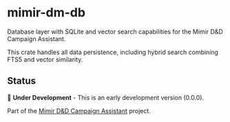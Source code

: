 # mimir-dm-db

Database layer with SQLite and vector search capabilities for the Mimir D&D Campaign Assistant.

This crate handles all data persistence, including hybrid search combining FTS5 and vector similarity.

## Status

🚧 **Under Development** - This is an early development version (0.0.0).

Part of the [Mimir D&D Campaign Assistant](https://github.com/yourusername/mimir) project.